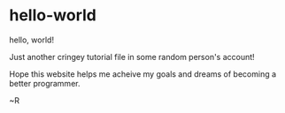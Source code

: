# hello-world
hello, world!

Just another cringey tutorial file in some random person's account!

Hope this website helps me acheive my goals and dreams of becoming a better programmer.

~R
